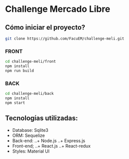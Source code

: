 # Challenge Mercado Libre
## Cómo iniciar el proyecto?
```bash
git clone https://github.com/FacuEM/challenge-meli.git
```
### FRONT 
```bash
cd challenge-meli/front  
npm install
npm run build
```
### BACK 
```bash
cd challenge-meli/back  
npm install
npm start
```
## Tecnologías utilizadas:
+ Database: Sqlite3
+ ORM: Sequelize
+ Back-end:
..+ Node.js
..+ Express.js
+ Front-end;
..+ React.js
..+ React-redux
+ Styles: Material UI
